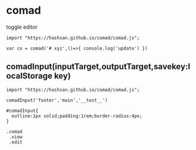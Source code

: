 # comad
toggle editor

```
import "https://hashsan.github.io/comad/comad.js";

var co = comad('# xyz',()=>{ console.log('update') })

```

## comadInput(inputTarget,outputTarget,savekey:localStorage key)
```
import "https://hashsan.github.io/comad/comad.js";

comadInput('footer','main','__test__')
```
```
#comadInput{
  outline:1px solid;padding:1rem;border-radius:4px;  
}
```
```
.comad
 .view
 .edit
```
